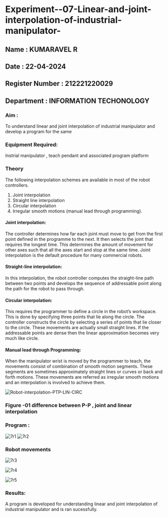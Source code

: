 # Experiment--07-Linear-and-joint-interpolation-of-industrial-manipulator-
## Name : KUMARAVEL R
## Date : 22-04-2024
## Register Number : 212221220029
## Department : INFORMATION TECHONOLOGY
### Aim :
To understand linear and joint interpolation of industrial manipulator and develop a program for the same

      
### Equipment Required: 
Instrial manipulator , teach pendant and associated program platform 
      
### Theory 
The following interpolation schemes are available in most of the robot controllers.
1. Joint interpolation
2. Straight line interpolation
3. Circular interpolation
4. Irregular smooth motions (manual lead through programming).
#### Joint interpolation: 
The controller determines how far each joint must move to get from the first point defined in the programme to the next. It then selects the joint that
requires the longest time. This determines the amount of movement for other axes such that all the axes start and stop at the same time. Joint interpolation is the default procedure for many commercial robots.

#### Straight-line interpolation: 
In this interpolation, the robot controller computes the straight-line path between two points and develops the sequence of addressable point along the path for the robot to pass through.

#### Circular interpolation: 
This requires the programmer to define a circle in the
robot’s workspace. This is done by specifying three points that lie along the circle. The controller constructs the circle by selecting a series of points that lie closer to the circle. These movements are actually small straight lines. If the addressable points are dense then the linear approximation becomes very much like circle.


#### Manual lead through Programming: 
When the manipulator wrist is moved by the programmer to teach, the movements consist of combination of smooth motion segments. These segments are sometimes approximately straight lines or curves or back and forth motions. These movements are referred as irregular smooth motions and an interpolation is involved to achieve them.




![Robot-interpolation-PTP-LIN-CIRC](https://user-images.githubusercontent.com/36288975/201615171-d0886aaa-8220-4b0c-8a1d-3d8a5c69c76a.png)

### Figure -01 difference between P-P , joint and linear interpolation 


### Program : 
![7r1](https://github.com/Prajin19/Experiment--07-Linear-and-joint-interpolation-of-industrial-manipulator-/assets/144979377/a950e516-46b4-43e4-8e39-679568b39608)
![7r2](https://github.com/Prajin19/Experiment--07-Linear-and-joint-interpolation-of-industrial-manipulator-/assets/144979377/1faf0da8-b4fb-4006-bce9-e293ad86b835)








### Robot movements 

![7r3](https://github.com/Prajin19/Experiment--07-Linear-and-joint-interpolation-of-industrial-manipulator-/assets/144979377/788b197a-fa30-44fd-bff3-bf8e646c0e2a)

![7r4](https://github.com/Prajin19/Experiment--07-Linear-and-joint-interpolation-of-industrial-manipulator-/assets/144979377/8a339023-c1de-46db-aed1-008aa84a208b)


![7r5](https://github.com/Prajin19/Experiment--07-Linear-and-joint-interpolation-of-industrial-manipulator-/assets/144979377/ee7e6834-2639-40ff-9127-5a4a23d19605)










### Results:  
 A program is developed for understanding linear and joint interpolation of industrial manipulator and is ran sucessfully.
